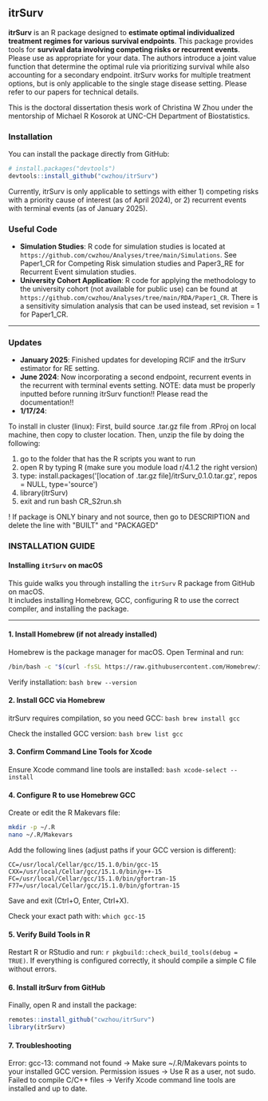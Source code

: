 ## itrSurv

**itrSurv** is an R package designed to **estimate optimal individualized treatment regimes for various survival endpoints**. This package provides tools for **survival data involving competing risks or recurrent events**. Please use as appropriate for your data. The authors introduce a joint value function that determine the optimal rule via prioritizing survival while also accounting for a secondary endpoint. itrSurv works for multiple treatment options, but is only applicable to the single stage disease setting. Please refer to our papers for technical details.

This is the doctoral dissertation thesis work of Christina W Zhou under the mentorship of Michael R Kosorok at UNC-CH Department of Biostatistics.

### Installation

You can install the package directly from GitHub:
```r
# install.packages("devtools")
devtools::install_github("cwzhou/itrSurv")
```

Currently, itrSurv is only applicable to settings with either 1) competing risks with a priority cause of interest (as of April 2024), or 2) recurrent events with terminal events (as of January 2025).

### Useful Code

- **Simulation Studies**: R code for simulation studies is located at `https://github.com/cwzhou/Analyses/tree/main/Simulations`. See Paper1_CR for Competing Risk simulation studies and Paper3_RE for Recurrent Event simulation studies.
- **University Cohort Application**: R code for applying the methodology to the university cohort (not available for public use) can be found at `https://github.com/cwzhou/Analyses/tree/main/RDA/Paper1_CR`. There is a sensitivity simulation analysis that can be used instead, set revision = 1 for Paper1_CR.
  
***

### Updates

- **January 2025**: Finished updates for developing RCIF and the itrSurv estimator for RE setting.
- **June 2024**: Now incorporating a second endpoint, recurrent events in the recurrent with terminal events setting. NOTE: data must be properly inputted before running itrSurv function!! Please read the documentation!!
- **1/17/24**:

To install in cluster (linux):
First, build source .tar.gz file from .RProj on local machine, then copy to cluster location. Then, unzip the file by doing the following:
1) go to the folder that has the R scripts you want to run
2) open R by typing R (make sure you module load r/4.1.2 the right version)
3) type: install.packages('[location of .tar.gz file]/itrSurv_0.1.0.tar.gz', repos = NULL, type='source')
4) library(itrSurv)
5) exit and run bash CR_S2run.sh

! If package is ONLY binary and not source, then go to DESCRIPTION and delete the line with "BUILT" and "PACKAGED"


### INSTALLATION GUIDE

#### Installing `itrSurv` on macOS
This guide walks you through installing the `itrSurv` R package from GitHub on macOS.  
It includes installing Homebrew, GCC, configuring R to use the correct compiler, and installing the package.

---

#### 1. Install Homebrew (if not already installed)

Homebrew is the package manager for macOS. Open Terminal and run:

```bash
/bin/bash -c "$(curl -fsSL https://raw.githubusercontent.com/Homebrew/install/HEAD/install.sh)"
```
Verify installation: ```bash brew --version```

#### 2. Install GCC via Homebrew
itrSurv requires compilation, so you need GCC: ```bash brew install gcc```

Check the installed GCC version: ```bash brew list gcc```

#### 3. Confirm Command Line Tools for Xcode
Ensure Xcode command line tools are installed: ```bash xcode-select --install```

#### 4. Configure R to use Homebrew GCC

Create or edit the R Makevars file:
```bash
mkdir -p ~/.R
nano ~/.R/Makevars
```

Add the following lines (adjust paths if your GCC version is different):
```make 
CC=/usr/local/Cellar/gcc/15.1.0/bin/gcc-15
CXX=/usr/local/Cellar/gcc/15.1.0/bin/g++-15
FC=/usr/local/Cellar/gcc/15.1.0/bin/gfortran-15
F77=/usr/local/Cellar/gcc/15.1.0/bin/gfortran-15
```

Save and exit (Ctrl+O, Enter, Ctrl+X).

Check your exact path with: ```which gcc-15```

#### 5. Verify Build Tools in R

Restart R or RStudio and run: `r pkgbuild::check_build_tools(debug = TRUE)`. If everything is configured correctly, it should compile a simple C file without errors.

#### 6. Install itrSurv from GitHub
Finally, open R and install the package:
```r install.packages("remotes")  # if not already installed
remotes::install_github("cwzhou/itrSurv")
library(itrSurv)
```

#### 7. Troubleshooting

Error: gcc-13: command not found → Make sure ~/.R/Makevars points to your installed GCC version.
Permission issues → Use R as a user, not sudo.
Failed to compile C/C++ files → Verify Xcode command line tools are installed and up to date.
